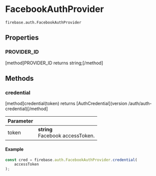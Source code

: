 # FacebookAuthProvider

```
firebase.auth.FacebookAuthProvider
```

## Properties

### PROVIDER_ID
[method]PROVIDER_ID returns string;[/method]

## Methods

### credential
[method]credential(token) returns [AuthCredential](version /auth/auth-credential)[/method]

| Parameter |         |
| --------- | ------- |
| token  | **string** <br /> Facebook accessToken. |

#### Example

```js
const cred = firebase.auth.FacebookAuthProvider.credential(
    accessToken
);
```
